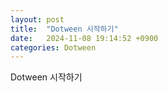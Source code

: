 ```yaml
---
layout: post
title:  "Dotween 시작하기"
date:   2024-11-08 19:14:52 +0900
categories: Dotween
---
```

Dotween 시작하기
